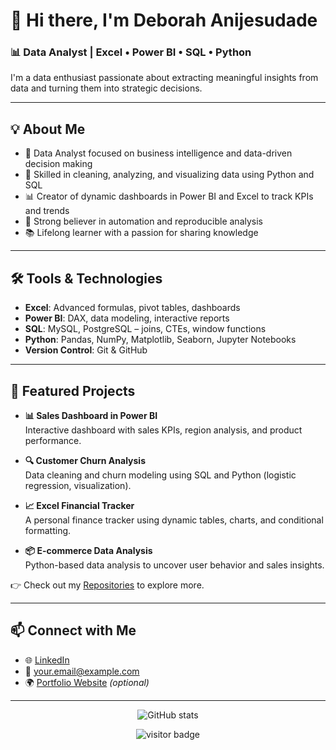 # 👋 Hi there, I'm Deborah Anijesudade

### 📊 Data Analyst | Excel • Power BI • SQL • Python

I'm a data enthusiast passionate about extracting meaningful insights from data and turning them into strategic decisions.

---

## 💡 About Me

- 🎯 Data Analyst focused on business intelligence and data-driven decision making
- 🧠 Skilled in cleaning, analyzing, and visualizing data using Python and SQL
- 📊 Creator of dynamic dashboards in Power BI and Excel to track KPIs and trends
- 🔁 Strong believer in automation and reproducible analysis
- 📚 Lifelong learner with a passion for sharing knowledge

---

## 🛠️ Tools & Technologies

- **Excel**: Advanced formulas, pivot tables, dashboards
- **Power BI**: DAX, data modeling, interactive reports
- **SQL**: MySQL, PostgreSQL – joins, CTEs, window functions
- **Python**: Pandas, NumPy, Matplotlib, Seaborn, Jupyter Notebooks
- **Version Control**: Git & GitHub

---

## 📁 Featured Projects

- **📊 Sales Dashboard in Power BI**  
  Interactive dashboard with sales KPIs, region analysis, and product performance.

- **🔍 Customer Churn Analysis**  
  Data cleaning and churn modeling using SQL and Python (logistic regression, visualization).

- **📈 Excel Financial Tracker**  
  A personal finance tracker using dynamic tables, charts, and conditional formatting.

- **📦 E-commerce Data Analysis**  
  Python-based data analysis to uncover user behavior and sales insights.

👉 Check out my [Repositories](https://github.com/yourusername?tab=repositories) to explore more.

---

## 📫 Connect with Me

- 🌐 [LinkedIn](https://www.linkedin.com/in/yourprofile)
- 📧 your.email@example.com
- 🌍 [Portfolio Website](https://yourportfolio.com) *(optional)*

---

<p align="center">
  <img src="https://github-readme-stats.vercel.app/api?username=yourusername&show_icons=true&theme=blueberry" alt="GitHub stats" />
</p>

<p align="center">
  <img src="https://visitor-badge.laobi.icu/badge?page_id=yourusername" alt="visitor badge"/>
</p>
